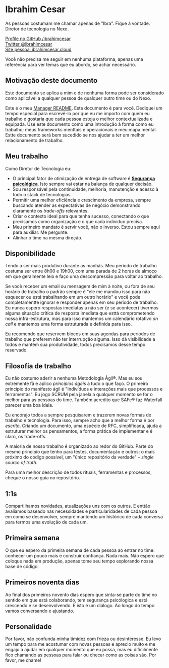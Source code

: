 # Ibrahim Cesar

As pessoas costumam me chamar apenas de "Ibra". Fique à vontade. Diretor de tecnologia no Nexo.

[Profile no GitHub /ibrahimcesar](https://www.linkedin.com/in/ibrahimcesar/)  
[Twitter @ibrahimcesar](https://twitter.com/ibrahimcesar)  
[Site pessoal ibrahimcesar.cloud](https://ibrahimcesar.cloud)  

Você não precisa me seguir em nenhuma plataforma, apenas uma referência para ver temas que eu abordo, se achar necessário.

## Motivação deste documento

Este documento se aplica a mim e de nenhuma forma pode ser considerado como aplicável a qualquer pessoa de qualquer outro time ou do Nexo.

Este é o meu [Manager README](https://matthewnewkirk.com/2017/09/20/share-your-manager-readme/). Este documento é para você. Dediquei um tempo especial para escrevê-lo por que eu me importo com quem eu trabalho e gostaria que cada pessoa esteja o melhor contextualizada e equipada. Use este documento como uma introdução à forma como eu trabalho; meus frameworks menttais e operacionais e meu mapa mental. Estte documento será bem sucedido se nos ajudar a ter um melhor relacionamento de trabalho.

## Meu trabalho

Como Diretor de Tecnologia eu:

- O principal fator de otimização de entrega de software é [**Segurança psicológica**](https://ibrahimcesar.cloud/blog/seguranca-psicologica-em-tempos-de-pandemia/). Isto sempre vai estar na balança de qualquer decisão.
- Sou responsável pela continuidade, melhoria, manutenção e acesso à todo o stack de tecnologias.
- Permitir uma melhor eficiência e crescimento da empresa, sempre buscando atender as expectativas de negócio demonstrando claramente os _trade-offs_ relevantes.
- Criar o contexto ideal para que tenha sucesso, conectando o que precisamos como organização e o que cada indivíduo precisa.
- Meu primeiro mandato é servir você, não o inverso. Estou sempre aqui para auxiliar. Me pergunte.
- Alinhar o time na mesma direção.

## Disponibilidade

Tendo a ser mais produtivo durante as manhãs. Meu período de trabalho costuma ser entre 8h00 e 19h00, com uma parada de 2 horas de almoço em que geralmente leio e faço uma descompressão para voltar ao trabalho.

Se você receber um email ou mensagem de mim à noite, ou fora de seu horário de trabalho o padrão sempre é "ele me mandou isso para não esquecer ou está trabalhando em um outro horário" e você pode completamentte ignorar e responder apenas em seu período de trabalho. Eu nunca espero respostas imediatas a não ser (e se acontecer) tivermos alguma situação crítica de resposta imediata que esttá comprometendo nossa infra-estrutura, mas para isso mantemos um calendário rotativo _on call_ e mantemos uma forma estruturada e definida para isso.

Eu recomendo que reservem blocos em suas agendas para períodos de trabalho que preferem não ter interrupção alguma. Isso dá visibilidade a todos e mantém sua produtividade, todos precisamos desse tempo reservado.

## Filosofia de trabalho

Eu não costumo aderir a nenhuma Metodologia Ágil®. Mas eu sou extremente fã e aplico _princípios ágeis_ a tudo o que faço. O primeiro princípio do manifesto ágil é "Indivíduos e interações mais que processos e ferramentas". Eu jogo SCRUM pela janela a qualquer momento se for o melhor para as pessoas do time. Também acredito que SAFe® faz Waterfall parecer uma boa ideia.

Eu encorajo todos a sempre pesquisarem e trazerem novas formas de trabalho e tecnologia. Para isso, sempre acho que a melhor forma é por _escrito_. Criando um documento, uma espécie de RFC, simplificada, ajuda a estruturar melhor os pensamentos, a forma prática de implementar e é claro, os trade-offs.

A maioria de nosso trabalho é organizado ao redor do GitHub. Parte do mesmo princípio que tenho para testes, documentação e outros: o mais próximo do código possível, um "único repositório da verdade" – _single source of truth_.

Para uma melhor descrição de todos rituais, ferramentas e processos, cheque o nosso guia no repositório.

## 1:1s

Compartilhamos novidades, atualizações uns com os outros. E enttão avaliamos baseado nas necessidades e particularidades de cada pessoa em como se desenvolver, sempre mantendo um histórico de cada conversa para termos uma evolução de cada um.

## Primeira semana

O que eu espero da primeira semana de cada pessoa ao entrar no time: conhecer um pouco mais e construir confiança. Nada mais. Não espero que coloque nada em produção, apenas tome seu tempo explorando nossa base de código.

## Primeiros noventa dias

Ao final dos primeiros novento dias espero que sinta-se parte do time no sentido em que está colaborando, tem segurança psicólogica e está crescendo e se desenvolvendo. E isto é um diálogo. Ao longo do tempo vamos conversando e ajustando.

## Personalidade

Por favor, não confunda minha timidez com frieza ou desinteresse. Eu levo um tempo para me acostumar com novas pessoas e aprecio muito e me engajo a ajudar em qualquer momento que eu possa, mas eu dificilmente fico chamando as pessoas para falar ou checar como as coisas são. Por favor, me chame!
